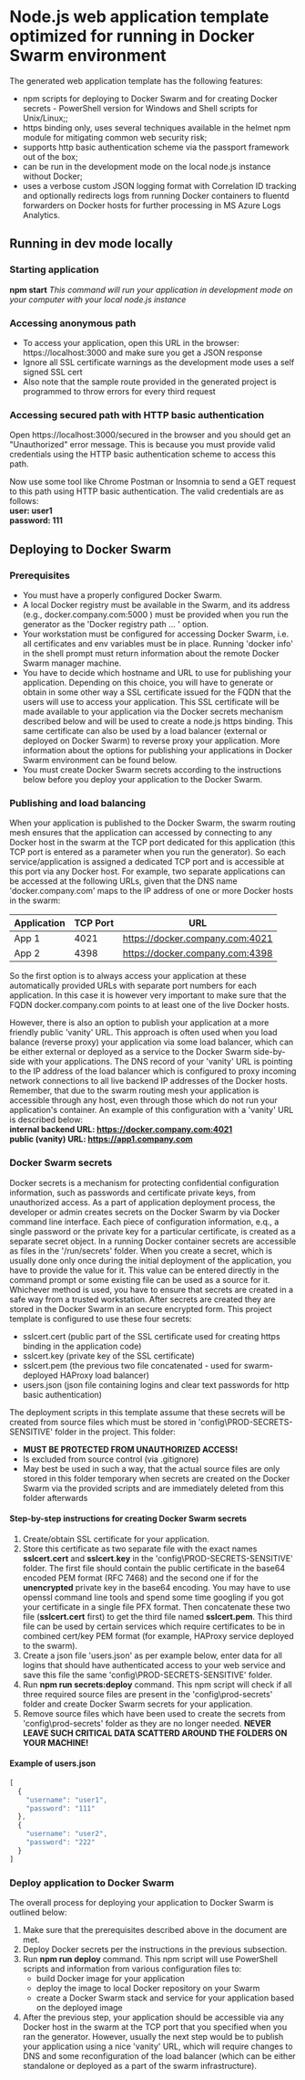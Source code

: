 # Node.js web application template optimized for running in Docker Swarm environment
The generated web application template has the following features:
- npm scripts for deploying to Docker Swarm and for creating Docker secrets - PowerShell version for Windows and Shell scripts for Unix/Linux;;
- https binding only, uses several techniques available in the helmet npm module for mitigating common web security risk;
- supports http basic authentication scheme via the passport framework out of the box;
- can be run in the development mode on the local node.js instance without Docker;
- uses a verbose custom JSON logging format with Correlation ID tracking and optionally redirects logs from running Docker containers to fluentd forwarders on Docker hosts for further processing in MS Azure Logs Analytics.


## Running in dev mode locally

### Starting application
**npm start**
*This command will run your application in development mode on your computer with your local node.js instance*

### Accessing anonymous path
- To access your application, open this URL in the browser: https://localhost:3000 and make sure you get a JSON response
- Ignore all SSL certificate warnings as the development mode uses a self signed SSL cert 
- Also note that the sample route provided in the generated project is programmed to throw errors for every third request


### Accessing secured path with HTTP basic authentication
Open https://localhost:3000/secured in the browser and you should get an "Unauthorized" error message.
This is because you must provide valid credentials using the HTTP basic authentication scheme to access this path.

Now use some tool like Chrome Postman or Insomnia to send a GET request to this path using HTTP basic authentication.
The valid credentials are as follows:  
**user: user1**  
**password: 111**  


## Deploying to Docker Swarm

### Prerequisites
- You must have a properly configured Docker Swarm.
- A local Docker registry must be available in the Swarm, and its address (e.g., docker.company.com:5000 ) must be provided when you run the generator as the 'Docker registry path ... ' option.
- Your workstation must be configured for accessing Docker Swarm, i.e. all certificates and env variables must be in place. Running 'docker info' in the shell prompt must return information about the remote Docker Swarm manager machine.
- You have to decide which hostname and URL to use for publishing your application. Depending on this choice, you will have to generate or obtain in some other way a SSL certificate issued for the FQDN that the users will use to access your application. This SSL certificate will be made available to your application via the Docker secrets mechanism described below and will be used to create a node.js https binding. This same certificate can also be used by a load balancer (external or deployed on Docker Swarm) to reverse proxy your application. More information about the options for publishing your applications in Docker Swarm environment can be found below.
- You must create Docker Swarm secrets according to the instructions below before you deploy your application to the Docker Swarm.

### Publishing and load balancing
When your application is published to the Docker Swarm, the swarm routing mesh ensures that the application can accessed by connecting to any Docker host in the swarm at the TCP port dedicated for this application (this TCP port is entered as a parameter when you run the generator). So each service/application is assigned a dedicated TCP port and is accessible at this port via any Docker host. For example, two separate applications can be accessed at the following URLs, given that the DNS name 'docker.company.com' maps to the IP address of one or more Docker hosts in the swarm:

| Application | TCP Port | URL                            |
|-------------|----------|--------------------------------|
|App 1        |4021      | https://docker.company.com:4021|
|App 2        |4398      | https://docker.company.com:4398|

So the first option is to always access your application at these automatically provided URLs with separate port numbers for each application. In this case it is however very important to make sure that the FQDN docker.company.com points to at least one of the live Docker hosts.

However, there is also an option to publish your application at a more friendly public 'vanity' URL. This approach is often used when you load balance (reverse proxy) your application via some load balancer, which can be either external or deployed as a service to the Docker Swarm side-by-side with your applications. The DNS record of your 'vanity' URL is pointing to the IP address of the load balancer which is configured to proxy incoming network connections to all live backend IP addresses of the Docker hosts. Remember, that due to the swarm routing mesh your application is accessible through any host, even through those which do not run your application's container. An example of this configuration with a 'vanity' URL is described below:  
**internal backend URL: https://docker.company.com:4021**  
**public (vanity) URL: https://app1.company.com**  

### Docker Swarm secrets
Docker secrets is a mechanism for protecting confidential configuration information, such as passwords and certificate private keys, from unauthorized access. As a part of application deployment process, the developer or admin creates secrets on the Docker Swarm by via Docker command line interface. Each piece of configuration information, e.q., a single password or the  private key for a particular certificate, is created as a separate secret object. In a running Docker container secrets are accessible as files in the  '/run/secrets' folder.
When you create a secret, which is usually done only once during the initial deployment of the application, you have to provide the value for it. This value can be entered directly in the command prompt or some existing file can be used as a source for it. Whichever method is used, you have to ensure that secrets are created in a safe way from a trusted workstation. After secrets are created they are stored in the Docker Swarm in an secure encrypted form.
This project template is configured to use these four secrets:
- sslcert.cert (public part of the SSL certificate used for creating https binding in the application code)
- sslcert.key (private key of the SSL certificate)
- sslcert.pem (the previous two file concatenated - used for swarm-deployed HAProxy load balancer)
- users.json (json file containing logins and clear text passwords for http basic authentication)

The deployment scripts in this template assume that these secrets will be created from source files which must be stored in 'config\PROD-SECRETS-SENSITIVE' folder in the project. This folder:
- **MUST BE PROTECTED FROM UNAUTHORIZED ACCESS!**
- Is excluded from source control (via .gitignore)
- May best be used in such a way, that the actual source files are only stored in this folder temporary when secrets are created on the Docker Swarm via the provided scripts and are immediately deleted from this folder afterwards

#### Step-by-step instructions for creating Docker Swarm secrets
1. Create/obtain SSL certificate for your application.
2. Store this certificate as two separate file with the exact names **sslcert.cert** and **sslcert.key** in the 'config\PROD-SECRETS-SENSITIVE' folder. The first file should contain the public certificate in the base64 encoded PEM format (RFC 7468) and the second one if for the **unencrypted** private key in the base64 encoding. You may have to use openssl command line tools and spend some time googling if you got your certificate in a single file PFX format. Then concatenate these two file (**sslcert.cert** first) to get the third file named **sslcert.pem**. This third file can be used by certain services which require certificates to be in combined cert/key PEM  format (for example, HAProxy service deployed to the swarm).
3. Create a json file 'users.json' as per example below, enter data for all logins that should have authenticated access to your web service and save this file the same 'config\PROD-SECRETS-SENSITIVE' folder.
4. Run **npm run secrets:deploy** command. This npm script will check if all three required source files are present in the 'config\prod-secrets' folder and create Docker Swarm secrets for your application.
5. Remove source files which have been used to create the secrets from 'config\prod-secrets' folder as they are no longer needed. **NEVER LEAVE SUCH CRITICAL DATA SCATTERD AROUND THE FOLDERS ON YOUR MACHINE!**

#### Example of users.json
```javascript
[
  {
    "username": "user1",
    "password": "111"
  },
  {
    "username": "user2",
    "password": "222"
  }
]
```


### Deploy application to Docker Swarm
The overall process for deploying your application to Docker Swarm is outlined below:
1. Make sure that the prerequisites described above in the document are met.
2. Deploy Docker secrets per the instructions in the previous subsection.
3. Run **npm run deploy** command. This npm script will use PowerShell scripts and information from various configuration files to: 
    - build Docker image for your application 
    - deploy the image to local Docker repository on your Swarm
    - create a Docker Swarm stack and service for your application based on the deployed image
4. After the previous step, your application should be accessible via any Docker host in the swarm at the TCP port that you specified when you ran the generator. However, usually the next step would be to publish your application using a nice 'vanity' URL, which will require changes to DNS and some reconfiguration of the load balancer (which can be either standalone or deployed as a part of the swarm infrastructure).
